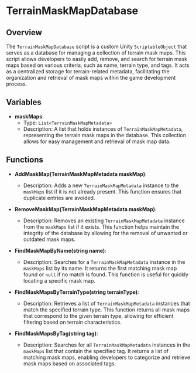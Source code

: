 # TerrainMaskMapDatabase

## Overview
The `TerrainMaskMapDatabase` script is a custom Unity `ScriptableObject` that serves as a database for managing a collection of terrain mask maps. This script allows developers to easily add, remove, and search for terrain mask maps based on various criteria, such as name, terrain type, and tags. It acts as a centralized storage for terrain-related metadata, facilitating the organization and retrieval of mask maps within the game development process.

## Variables

- **maskMaps**: 
  - Type: `List<TerrainMaskMapMetadata>`
  - Description: A list that holds instances of `TerrainMaskMapMetadata`, representing the terrain mask maps in the database. This collection allows for easy management and retrieval of mask map data.

## Functions

- **AddMaskMap(TerrainMaskMapMetadata maskMap)**:
  - Description: Adds a new `TerrainMaskMapMetadata` instance to the `maskMaps` list if it is not already present. This function ensures that duplicate entries are avoided.

- **RemoveMaskMap(TerrainMaskMapMetadata maskMap)**:
  - Description: Removes an existing `TerrainMaskMapMetadata` instance from the `maskMaps` list if it exists. This function helps maintain the integrity of the database by allowing for the removal of unwanted or outdated mask maps.

- **FindMaskMapByName(string name)**:
  - Description: Searches for a `TerrainMaskMapMetadata` instance in the `maskMaps` list by its name. It returns the first matching mask map found or `null` if no match is found. This function is useful for quickly locating a specific mask map.

- **FindMaskMapsByTerrainType(string terrainType)**:
  - Description: Retrieves a list of `TerrainMaskMapMetadata` instances that match the specified terrain type. This function returns all mask maps that correspond to the given terrain type, allowing for efficient filtering based on terrain characteristics.

- **FindMaskMapsByTag(string tag)**:
  - Description: Searches for all `TerrainMaskMapMetadata` instances in the `maskMaps` list that contain the specified tag. It returns a list of matching mask maps, enabling developers to categorize and retrieve mask maps based on associated tags.